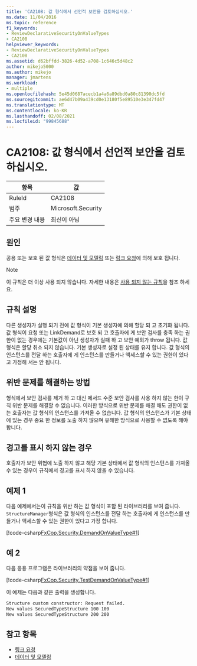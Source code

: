 ```yaml
---
title: 'CA2108: 값 형식에서 선언적 보안을 검토하십시오.'
ms.date: 11/04/2016
ms.topic: reference
f1_keywords:
- ReviewDeclarativeSecurityOnValueTypes
- CA2108
helpviewer_keywords:
- ReviewDeclarativeSecurityOnValueTypes
- CA2108
ms.assetid: d62bffdd-3826-4d52-a708-1c646c5d48c2
author: mikejo5000
ms.author: mikejo
manager: jmartens
ms.workload:
- multiple
ms.openlocfilehash: 5e45d0687acecb1a4a6a89dbd0a80c81390dc5fd
ms.sourcegitcommit: ae6d47b09a439cd0e13180f5e89510e3e347fd47
ms.translationtype: MT
ms.contentlocale: ko-KR
ms.lasthandoff: 02/08/2021
ms.locfileid: "99845688"
---
```

# <a name="ca2108-review-declarative-security-on-value-types"></a>CA2108: 값 형식에서 선언적 보안을 검토하십시오.

|항목|값|
|-|-|
|RuleId|CA2108|
|범주|Microsoft.Security|
|주요 변경 내용|최신이 아님|

## <a name="cause"></a>원인
공용 또는 보호 된 값 형식은 [데이터 및 모델링](/dotnet/framework/data/index) 또는 [링크 요청](/dotnet/framework/misc/link-demands)에 의해 보호 됩니다.

> [!NOTE]
> 이 규칙은 더 이상 사용 되지 않습니다. 자세한 내용은 [사용 되지 않는 규칙](fxcop-unported-deprecated-rules.md)을 참조 하세요.

## <a name="rule-description"></a>규칙 설명

다른 생성자가 실행 되기 전에 값 형식이 기본 생성자에 의해 할당 되 고 초기화 됩니다. 값 형식이 요청 또는 LinkDemand로 보호 되 고 호출자에 게 보안 검사를 충족 하는 권한이 없는 경우에는 기본값이 아닌 생성자가 실패 하 고 보안 예외가 throw 됩니다. 값 형식은 할당 취소 되지 않습니다. 기본 생성자로 설정 된 상태를 유지 합니다. 값 형식의 인스턴스를 전달 하는 호출자에 게 인스턴스를 만들거나 액세스할 수 있는 권한이 있다고 가정해 서는 안 됩니다.

## <a name="how-to-fix-violations"></a>위반 문제를 해결하는 방법

형식에서 보안 검사를 제거 하 고 대신 메서드 수준 보안 검사를 사용 하지 않는 한이 규칙 위반 문제를 해결할 수 없습니다. 이러한 방식으로 위반 문제를 해결 해도 권한이 없는 호출자는 값 형식의 인스턴스를 가져올 수 없습니다. 값 형식의 인스턴스가 기본 상태에 있는 경우 중요 한 정보를 노출 하지 않으며 유해한 방식으로 사용할 수 없도록 해야 합니다.

## <a name="when-to-suppress-warnings"></a>경고를 표시 하지 않는 경우

호출자가 보안 위협에 노출 하지 않고 해당 기본 상태에서 값 형식의 인스턴스를 가져올 수 있는 경우이 규칙에서 경고를 표시 하지 않을 수 있습니다.

## <a name="example-1"></a>예제 1

다음 예제에서는이 규칙을 위반 하는 값 형식이 포함 된 라이브러리를 보여 줍니다. `StructureManager`형식은 값 형식의 인스턴스를 전달 하는 호출자에 게 인스턴스를 만들거나 액세스할 수 있는 권한이 있다고 가정 합니다.

[!code-csharp[FxCop.Security.DemandOnValueType#1](../code-quality/codesnippet/CSharp/ca2108-review-declarative-security-on-value-types_1.cs)]

## <a name="example-2"></a>예 2

다음 응용 프로그램은 라이브러리의 약점을 보여 줍니다.

[!code-csharp[FxCop.Security.TestDemandOnValueType#1](../code-quality/codesnippet/CSharp/ca2108-review-declarative-security-on-value-types_2.cs)]

이 예제는 다음과 같은 출력을 생성합니다.

```txt
Structure custom constructor: Request failed.
New values SecuredTypeStructure 100 100
New values SecuredTypeStructure 200 200
```

## <a name="see-also"></a>참고 항목

- [링크 요청](/dotnet/framework/misc/link-demands)
- [데이터 및 모델링](/dotnet/framework/data/index)
